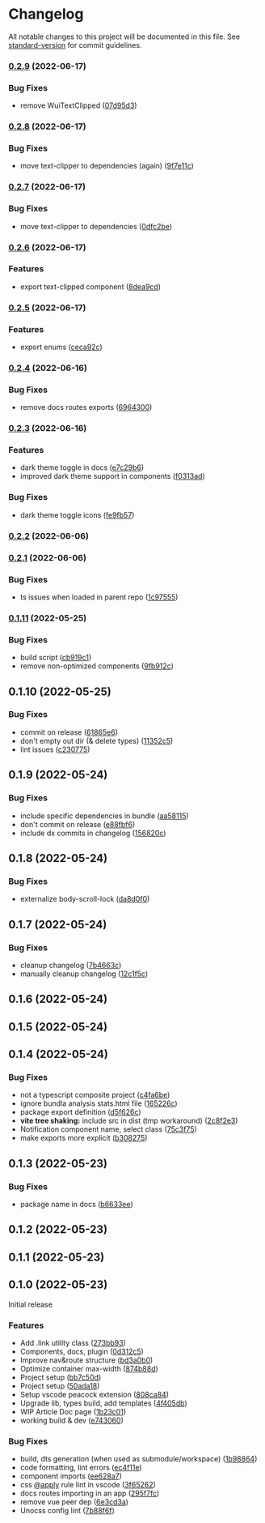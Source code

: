 # Changelog

All notable changes to this project will be documented in this file. See [standard-version](https://github.com/conventional-changelog/standard-version) for commit guidelines.

### [0.2.9](https://github.com/wyrd-code/ui/compare/v0.2.8...v0.2.9) (2022-06-17)


### Bug Fixes

* remove WuiTextClipped ([07d95d3](https://github.com/wyrd-code/ui/commit/07d95d33cd1114bb04c1b0cc2a7cfc820364fdbb))

### [0.2.8](https://github.com/wyrd-code/ui/compare/v0.2.7...v0.2.8) (2022-06-17)


### Bug Fixes

* move text-clipper to dependencies (again) ([9f7e11c](https://github.com/wyrd-code/ui/commit/9f7e11c84b4dc7ef82398290e69d6a3f0a7579f6))

### [0.2.7](https://github.com/wyrd-code/ui/compare/v0.2.6...v0.2.7) (2022-06-17)


### Bug Fixes

* move text-clipper to dependencies ([0dfc2be](https://github.com/wyrd-code/ui/commit/0dfc2be3ef5b35971ba8e63bbf5ef87c12837f19))

### [0.2.6](https://github.com/wyrd-code/ui/compare/v0.2.5...v0.2.6) (2022-06-17)


### Features

* export text-clipped component ([8dea9cd](https://github.com/wyrd-code/ui/commit/8dea9cd82e2e10096eed3c4df24a16d3005229bf))

### [0.2.5](https://github.com/wyrd-code/ui/compare/v0.2.4...v0.2.5) (2022-06-17)


### Features

* export enums ([ceca92c](https://github.com/wyrd-code/ui/commit/ceca92c59e568fb785f5c6aa811bc9d775ba1d65))

### [0.2.4](https://github.com/wyrd-code/ui/compare/v0.2.3...v0.2.4) (2022-06-16)


### Bug Fixes

* remove docs routes exports ([6964300](https://github.com/wyrd-code/ui/commit/69643001e0327d3a694a695444717ff158c0ad24))

### [0.2.3](https://github.com/wyrd-code/ui/compare/v0.2.2...v0.2.3) (2022-06-16)


### Features

* dark theme toggle in docs ([e7c29b6](https://github.com/wyrd-code/ui/commit/e7c29b6f4526d321216a7d443090c6c770aa127e))
* improved dark theme support in components ([f0313ad](https://github.com/wyrd-code/ui/commit/f0313ad2530a2db4ce153b5968caa5f779290b7f))


### Bug Fixes

* dark theme toggle icons ([fe9fb57](https://github.com/wyrd-code/ui/commit/fe9fb57f0b6950925f0f716ad021bd3cdd2d0436))

### [0.2.2](https://github.com/wyrd-code/ui/compare/v0.2.1...v0.2.2) (2022-06-06)

### [0.2.1](https://github.com/wyrd-code/ui/compare/v0.1.11...v0.2.1) (2022-06-06)


### Bug Fixes

* ts issues when loaded in parent repo ([1c97555](https://github.com/wyrd-code/ui/commit/1c97555522fb34a9e734b9e7863afd75a193cbae))

### [0.1.11](https://github.com/wyrd-code/ui/compare/v0.1.10...v0.1.11) (2022-05-25)


### Bug Fixes

* build script ([cb919c1](https://github.com/wyrd-code/ui/commit/cb919c1a40e9e7185298667abb3ff39ef56a0f33))
* remove non-optimized components ([9fb912c](https://github.com/wyrd-code/ui/commit/9fb912ca1ff9521a7da02fe413289680528672d3))

## 0.1.10 (2022-05-25)

### Bug Fixes

* commit on release ([61865e6](https://github.com/wyrd-code/ui/commit/61865e6083811e3ef35b300a5d99370306ca54e0))
* don't empty out dir (& delete types) ([11352c5](https://github.com/wyrd-code/ui/commit/11352c5a1f5443fb2176f9ab5f43dc0063df1dbd))
* lint issues ([c230775](https://github.com/wyrd-code/ui/commit/c230775cf0b859b1d05c3e3f77626160621612b1))

## 0.1.9 (2022-05-24)

### Bug Fixes

* include specific dependencies in bundle ([aa58115](https://github.com/wyrd-code/ui/commit/aa58115ff5279cda674fdf2df176a5546063de60))
* don't commit on release ([e88fbf6](https://github.com/wyrd-code/ui/commit/e88fbf6433a5b45ccb916567f46466b2ecfdb033))
* include dx commits in changelog ([156820c](https://github.com/wyrd-code/ui/commit/156820c4abb45d31fbcf4288259af9fafa21863d))

## 0.1.8 (2022-05-24)

### Bug Fixes

* externalize body-scroll-lock ([da8d0f0](https://github.com/wyrd-code/ui/commit/da8d0f06937644105b1276d26e1c1f078a8017f6))

## 0.1.7 (2022-05-24)

### Bug Fixes

* cleanup changelog ([7b4663c](https://github.com/wyrd-code/ui/commit/7b4663c84519d11be30625dacc17c4d5963b96d5))
* manually cleanup changelog ([12c1f5c](https://github.com/wyrd-code/ui/commit/12c1f5cb43187004626d750f77b5f0f4a72690bd))

## 0.1.6 (2022-05-24)

## 0.1.5 (2022-05-24)

## 0.1.4 (2022-05-24)

### Bug Fixes

* not a typescript composite project ([c4fa6be](https://github.com/wyrd-code/ui/commit/c4fa6be6c043c8e60588c3e64256de64c6d5780c))
* ignore bundla analysis stats.html file ([165226c](https://github.com/wyrd-code/ui/commit/165226c78fa672cd2db052a5cc4042cd69820813))
* package export definition ([d5f626c](https://github.com/wyrd-code/ui/commit/d5f626c0e509dd5f548feb9fd07d38521af6a313))
* **vite tree shaking:** include src in dist (tmp workaround) ([2c8f2e3](https://github.com/wyrd-code/ui/commit/2c8f2e31e930d1ef2351b17f925fec1b7f4c4121))
* Notification component name, select class ([75c3f75](https://github.com/wyrd-code/ui/commit/75c3f75dbdf9d08271c3d15349b01fab1496234a))
* make exports more explicit ([b308275](https://github.com/wyrd-code/ui/commit/b308275919cc08b6373a2067551ad526faedbbea))

## 0.1.3 (2022-05-23)

### Bug Fixes

* package name in docs ([b6633ee](https://github.com/wyrd-code/ui/commit/b6633ee6a2318ad230ab088dfe92fa66596ab819))

## 0.1.2 (2022-05-23)

## 0.1.1 (2022-05-23)

## 0.1.0 (2022-05-23)

Initial release

### Features

* Add .link utility class ([273bb93](https://github.com/wyrd-code/ui/commit/273bb93f3e4d4a09c36a92ca311800e3df0c2643))
* Components, docs, plugin ([0d312c5](https://github.com/wyrd-code/ui/commit/0d312c5d8b0cec60f69e7bc9a5435a34c96c6916))
* Improve nav&route structure ([bd3a0b0](https://github.com/wyrd-code/ui/commit/bd3a0b000a38252a580f82f270bb186bb4e9fe85))
* Optimize container max-width ([874b88d](https://github.com/wyrd-code/ui/commit/874b88d6bfdf689a638376988a986b53f08127e6))
* Project setup ([bb7c50d](https://github.com/wyrd-code/ui/commit/bb7c50d616e6346acd183849dd59f7084b84fd97))
* Project setup ([50ada18](https://github.com/wyrd-code/ui/commit/50ada18a80cd3aefc120a719992a447865f6b71e))
* Setup vscode peacock extension ([808ca84](https://github.com/wyrd-code/ui/commit/808ca84c310f225961c75dee32d0e8fbab2f9ea5))
* Upgrade lib, types build, add templates ([4f405db](https://github.com/wyrd-code/ui/commit/4f405db5eb833269262298c7f57580b63440a5cf))
* WIP Article Doc page ([1b23c01](https://github.com/wyrd-code/ui/commit/1b23c01bfcc0e5c37c0d8a1e644b6f8bce8117a0))
* working build & dev ([e743060](https://github.com/wyrd-code/ui/commit/e743060073889f10cde9de01b6757410bc1aaba0))


### Bug Fixes

* build, dts generation (when used as submodule/workspace) ([1b98864](https://github.com/wyrd-code/ui/commit/1b98864a284be12606d80ea6f0f9cdae36c4c91f))
* code formatting, lint errors ([ec4f11e](https://github.com/wyrd-code/ui/commit/ec4f11e78f5df114e5af517fc738a4ceb5bda44d))
* component imports ([ee628a7](https://github.com/wyrd-code/ui/commit/ee628a74e13e801fe500ef21f4e913a536f0cb05))
* css [@apply](https://github.com/apply) rule lint in vscode ([3f65262](https://github.com/wyrd-code/ui/commit/3f6526233f7fb36440684d65e9009e8847fc09f2))
* docs routes importing in an app ([295f7fc](https://github.com/wyrd-code/ui/commit/295f7fcf7bc7bab0dccb10a218150b199799ea36))
* remove vue peer dep ([6e3cd3a](https://github.com/wyrd-code/ui/commit/6e3cd3aac4767fbeaa8075fe680e2d66ecc64973))
* Unocss config lint ([7b88f6f](https://github.com/wyrd-code/ui/commit/7b88f6f7379bb3b833af0ef620a937ddc0313340))
